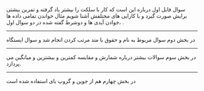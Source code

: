 سوال فایل اول  درباره این است که کار با سلکت را بیشتر یاد گرفته و تمرین بیشتی برایش صورت گیرد و با کارایی های مختلفش آشنا شویم مثال خواندن تمامی داده ها ،خوادن آیدی ها و دوشرط گفته شده در دو سوال اول .
***
در بخش دوم سوال مربوط به نام و حقوق با متد مرتب کردن انجام شد و سوال ایستگاه
***
در بخش سوم سوالات بیشتر درباره شمارش و مقایسه کمترین و بیشترین و میانگین می پردازد.
*****
در بخش چهارم هم از جوین و گروپ بای  استفاده شده است